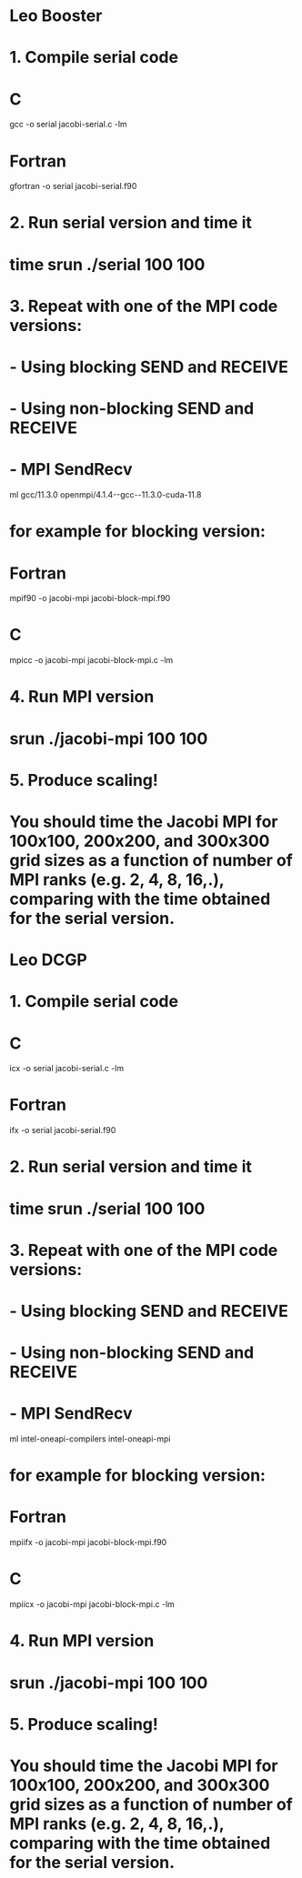 # Leo Booster

# 1. Compile serial code

# C
gcc -o serial jacobi-serial.c -lm 

# Fortran
gfortran -o serial jacobi-serial.f90 

# 2. Run serial version and time it
# time srun ./serial 100 100

# 3. Repeat with one of the MPI code versions:
#   - Using blocking SEND and RECEIVE
#   - Using non-blocking SEND and RECEIVE
#   - MPI SendRecv

ml gcc/11.3.0 openmpi/4.1.4--gcc--11.3.0-cuda-11.8

# for example for blocking version:
# Fortran 
mpif90 -o jacobi-mpi jacobi-block-mpi.f90 

# C 
mpicc -o jacobi-mpi jacobi-block-mpi.c -lm 

# 4. Run MPI version
# srun ./jacobi-mpi 100 100 

# 5. Produce scaling!
# You should time the Jacobi MPI for 100x100, 200x200, and 300x300 grid sizes as a function of number of MPI ranks (e.g. 2, 4, 8, 16,.), comparing with the time obtained for the serial version. 


# Leo DCGP

# 1. Compile serial code

# C
icx -o serial jacobi-serial.c -lm 

# Fortran
ifx -o serial jacobi-serial.f90 

# 2. Run serial version and time it
# time srun ./serial 100 100

# 3. Repeat with one of the MPI code versions:
#   - Using blocking SEND and RECEIVE
#   - Using non-blocking SEND and RECEIVE
#   - MPI SendRecv

ml intel-oneapi-compilers intel-oneapi-mpi

# for example for blocking version:
# Fortran 
mpiifx -o jacobi-mpi jacobi-block-mpi.f90 

# C 
mpiicx -o jacobi-mpi jacobi-block-mpi.c -lm 

# 4. Run MPI version
# srun ./jacobi-mpi 100 100 

# 5. Produce scaling!
# You should time the Jacobi MPI for 100x100, 200x200, and 300x300 grid sizes as a function of number of MPI ranks (e.g. 2, 4, 8, 16,.), comparing with the time obtained for the serial version. 


